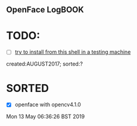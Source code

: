 OpenFace LogBOOK
---

# TODO:


* [ ] [try to install from this shell in a testing machine](https://github.com/TadasBaltrusaitis/OpenFace/blob/master/install.sh) 

created:AUGUST2017;
sorted:?


# SORTED 

* [x] openface with opencv4.1.0

Mon 13 May 06:36:26 BST 2019
